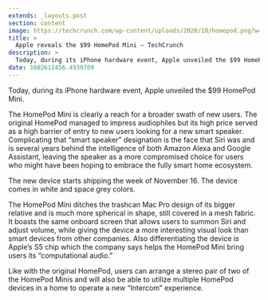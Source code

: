 ```yaml
--- 
extends: _layouts.post 
section: content 
image: https://techcrunch.com/wp-content/uploads/2020/10/homepod.png?w=736 
title: > 
  Apple reveals the $99 HomePod Mini – TechCrunch 
description: > 
  Today, during its iPhone hardware event, Apple unveiled the $99 HomePod Mini.The HomePod Mini is clearly a reach for a broader swath of new users.The original HomePod managed to impress audiophiles but its high price served as a high barrier of entry to new users looking for a new smart speaker.The HomePod Mini ditches the trashcan Mac Pro design of its bigger relative and is much more spherical in shape, still covered in a mesh fabric.Also differentiating the device is Apple’s S5 chip which the company says helps the HomePod Mini bring users its “computational audio.”Like with the original HomePod, users can arrange a stereo pair of two of the HomePod Minis and will also be able to utilize multiple HomePod devices in a home to operate a new “Intercom” experience. 
date: 1602612456.4939709 
--- 
```

Today, during its iPhone hardware event, Apple unveiled the $99 HomePod Mini.

The HomePod Mini is clearly a reach for a broader swath of new users. The original HomePod managed to impress audiophiles but its high price served as a high barrier of entry to new users looking for a new smart speaker. Complicating that “smart speaker” designation is the face that Siri was and is several years behind the intelligence of both Amazon Alexa and Google Assistant, leaving the speaker as a more compromised choice for users who might have been hoping to embrace the fully smart home ecosystem.

The new device starts shipping the week of November 16. The device comes in white and space grey colors.

The HomePod Mini ditches the trashcan Mac Pro design of its bigger relative and is much more spherical in shape, still covered in a mesh fabric. It boasts the same onboard screen that allows users to summon Siri and adjust volume, while giving the device a more interesting visual look than smart devices from other companies. Also differentiating the device is Apple’s S5 chip which the company says helps the HomePod Mini bring users its “computational audio.”

Like with the original HomePod, users can arrange a stereo pair of two of the HomePod Minis and will also be able to utilize multiple HomePod devices in a home to operate a new “Intercom” experience.